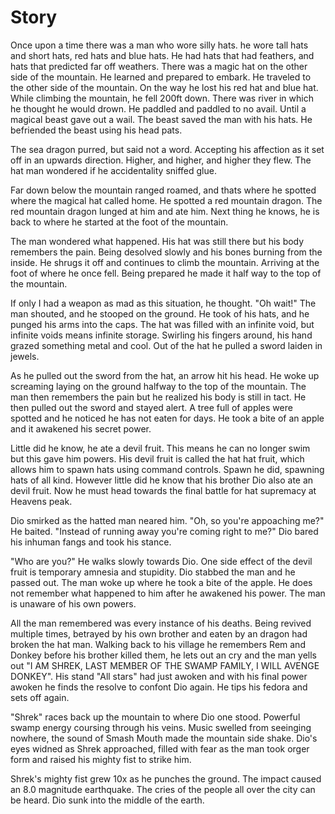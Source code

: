 # Story
Once upon a time
there was a man who wore silly hats.
he wore tall hats and short hats,
red hats and blue hats.
He had hats that had feathers,
and hats that predicted far off weathers.
There was a magic hat on the other side of the mountain.
He learned and prepared to embark.
He traveled to the other side of the mountain.
On the way he lost his red hat and blue hat.
While climbing the mountain, he fell 200ft down.
There was river in which he thought he would drown.
He paddled and paddled to no avail.
Until a magical beast gave out a wail.
The beast saved the man with his hats.
He befriended the beast using his head pats.

The sea dragon purred, but said not a word.
Accepting his affection as it set off in an upwards direction.
Higher, and higher, and higher they flew.
The hat man wondered if he accidentality sniffed glue.

Far down below the mountain ranged roamed, 
and thats where he spotted where the magical hat called home.
He spotted a red mountain dragon.
The red mountain dragon lunged at him and ate him.
Next thing he knows, he is back to where he started at the foot of the mountain.

The man wondered what happened. His hat was still there but his body remembers the pain. 
Being desolved slowly and his bones burning from the inside.
He shrugs it off and continues to climb the mountain.
Arriving at the foot of where he once fell. 
Being prepared he made it half way to the top of the mountain.

If only I had a weapon as mad as this situation, he thought.
"Oh wait!" The man shouted, and he stooped on the ground.
He took of his hats, and he punged his arms into the caps. 
The hat was filled with an infinite void, but infinite voids means infinite storage. 
Swirling his fingers around, his hand grazed something metal and cool.
Out of the hat he pulled a sword laiden in jewels. 

As he pulled out the sword from the hat, an arrow hit his head.
He woke up screaming laying on the ground halfway to the top of the mountain.
The man then remembers the pain but he realized his body is still in tact.
He then pulled out the sword and stayed alert.
A tree full of apples were spotted and he noticed he has not eaten for days.
He took a bite of an apple and it awakened his secret power.

Little did he know, he ate a devil fruit. This means he can no longer swim but this gave him powers.
His devil fruit is called the hat hat fruit, which allows him to spawn hats using command controls.
Spawn he did, spawning hats of all kind. However little did he know that his brother Dio also ate an devil fruit.
Now he must head towards the final battle for hat supremacy at Heavens peak.

Dio smirked as the hatted man neared him.
"Oh, so you're appoaching me?" He baited. "Instead of running away you're coming right to me?"
Dio bared his inhuman fangs and took his stance.

"Who are you?" He walks slowly towards Dio.
One side effect of the devil fruit is temporary amnesia and stupidity.
Dio stabbed the man and he passed out.
The man woke up where he took a bite of the apple.
He does not remember what happened to him after he awakened his power.
The man is unaware of his own powers.

All the man remembered was every instance of his deaths.
Being revived multiple times, betrayed by his own brother and eaten by an dragon had broken the hat man.
Walking back to his village he remembers Rem and Donkey before
his brother killed them, he lets out an cry and 
the man yells out "I AM SHREK, LAST MEMBER OF THE SWAMP FAMILY, I WILL AVENGE DONKEY".
His stand "All stars" had just awoken and with his final power awoken he finds the resolve to confont Dio again.
He tips his fedora and sets off again.

"Shrek" races back up the mountain to where Dio one stood. Powerful swamp 
energy coursing through his veins. Music swelled from seeinging nowhere, the sound of Smash
Mouth made the mountain side shake. Dio's eyes widned as Shrek approached, 
filled with fear as the man took orger form and raised his mighty fist 
to strike him.

Shrek's mighty fist grew 10x as he punches the ground.
The impact caused an 8.0 magnitude earthquake.
The cries of the people all over the city can be heard.
Dio sunk into the middle of the earth.
